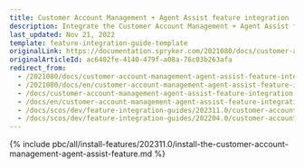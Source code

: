 ```yaml
---
title: Customer Account Management + Agent Assist feature integration
description: Integrate the Customer Account Management + Agent Assist feature into your project.
last_updated: Nov 21, 2022
template: feature-integration-guide-template
originalLink: https://documentation.spryker.com/2021080/docs/customer-account-management-agent-assist-feature-integration
originalArticleId: ac6402fe-4140-479f-a08a-76c03b263afa
redirect_from:
  - /2021080/docs/customer-account-management-agent-assist-feature-integration
  - /2021080/docs/en/customer-account-management-agent-assist-feature-integration
  - /docs/customer-account-management-agent-assist-feature-integration
  - /docs/en/customer-account-management-agent-assist-feature-integration
  - /docs/scos/dev/feature-integration-guides/202311.0/customer-account-management-agent-assist-feature-integration.html
  - /docs/scos/dev/feature-integration-guides/202204.0/customer-account-management-agent-assist-feature-integration.html
---
```


{% include pbc/all/install-features/202311.0/install-the-customer-account-management-agent-assist-feature.md %} <!-- To edit, see /_includes/pbc/all/install-features/202311.0/install-the-customer-account-management-agent-assist-feature.md -->
